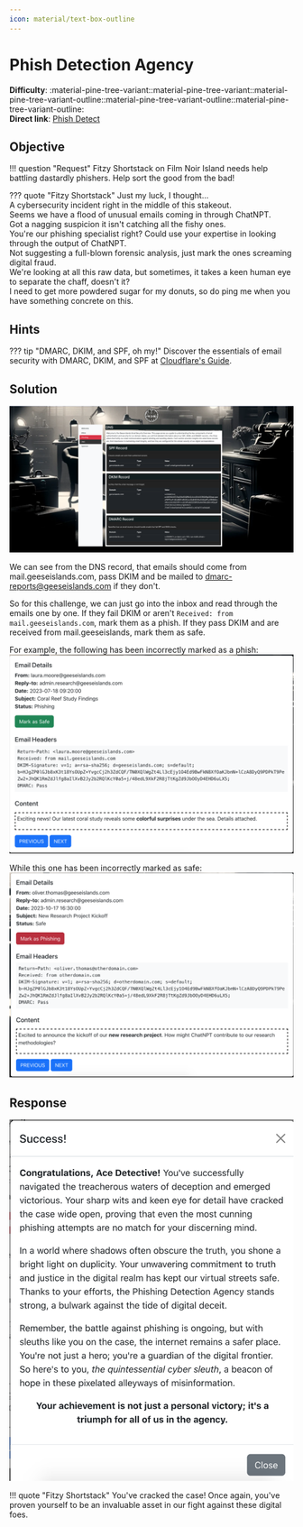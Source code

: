 ```yaml
---
icon: material/text-box-outline
---
```


# Phish Detection Agency

**Difficulty**: :material-pine-tree-variant::material-pine-tree-variant::material-pine-tree-variant-outline::material-pine-tree-variant-outline::material-pine-tree-variant-outline:<br/>
**Direct link**: [Phish Detect](https://hhc23-phishdetect-dot-holidayhack2023.ue.r.appspot.com/?&challenge=phishdetect)

## Objective

!!! question "Request"
    Fitzy Shortstack on Film Noir Island needs help battling dastardly phishers. Help sort the good from the bad!

??? quote "Fitzy Shortstack"
    Just my luck, I thought...<br/>
    A cybersecurity incident right in the middle of this stakeout.<br/>
    Seems we have a flood of unusual emails coming in through ChatNPT.<br/>
    Got a nagging suspicion it isn't catching all the fishy ones.<br/>
    You're our phishing specialist right? Could use your expertise in looking through the output of ChatNPT.<br/>
    Not suggesting a full-blown forensic analysis, just mark the ones screaming digital fraud.<br/>
    We're looking at all this raw data, but sometimes, it takes a keen human eye to separate the chaff, doesn't it?<br/>
    I need to get more powdered sugar for my donuts, so do ping me when you have something concrete on this.

## Hints

??? tip "DMARC, DKIM, and SPF, oh my!"
    Discover the essentials of email security with DMARC, DKIM, and SPF at [Cloudflare's Guide](https://www.cloudflare.com/learning/email-security/dmarc-dkim-spf/).

## Solution

![DNS](../img/objectives/o14/settings.png)

We can see from the DNS record, that emails should come from mail.geeseislands.com, pass DKIM and be mailed to dmarc-reports@geeseislands.com if they don't.

So for this challenge, we can just go into the inbox and read through the emails one by one. If they fail DKIM or aren't `Received: from mail.geeseislands.com`, mark them as a phish. If they pass DKIM and are received from mail.geeseislands, mark them as safe.

For example, the following has been incorrectly marked as a phish:
![Safe](../img/objectives/o14/safe.png)

While this one has been incorrectly marked as safe:
![Unsafe](../img/objectives/o14/unsafe.png)

## Response

![Glory](../img/objectives/o14/glory.png)

!!! quote "Fitzy Shortstack"
    You've cracked the case! Once again, you've proven yourself to be an invaluable asset in our fight against these digital foes.
